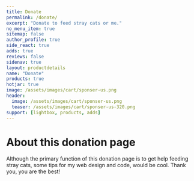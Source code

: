 ```yaml
---
title: Donate
permalink: /donate/
excerpt: "Donate to feed stray cats or me."
no_menu_item: true
sitemap: false
author_profile: true
side_react: true
adds: true
reviews: false
sidenav: true
layout: productdetails
name: "Donate"
products: true
hotjar: true
image: /assets/images/cart/sponser-us.png
header:
  image: /assets/images/cart/sponser-us.png
  teaser: /assets/images/cart/sponser-us-320.png
support: [lightbox, products, adds]  
---
```


# About this donation page

Although the primary function of this donation page is to get help feeding stray cats, some tips for my web design and code, would be cool. Thank you, you are the best!
